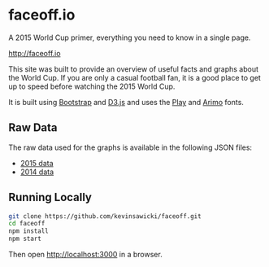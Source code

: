 # faceoff.io

A 2015 World Cup primer, everything you need to know in a single page.

http://faceoff.io

This site was built to provide an overview of useful facts and graphs
about the World Cup. If you are only a casual football fan, it is a
good place to get up to speed before watching the 2015 World Cup.

It is built using [Bootstrap](http://getbootstrap.com) and [D3.js](http://d3js.org)
and uses the [Play](http://www.google.com/fonts/specimen/Play) and
[Arimo](http://www.google.com/fonts/specimen/Arimo) fonts.

## Raw Data

The raw data used for the graphs is available in the following JSON files:

* [2015 data](https://raw.githubusercontent.com/kevinsawicki/faceoff/gh-pages/data/2015.json)
* [2014 data](https://raw.githubusercontent.com/kevinsawicki/faceoff/gh-pages/data/2014.json)

## Running Locally

```sh
git clone https://github.com/kevinsawicki/faceoff.git
cd faceoff
npm install
npm start
```

Then open [http://localhost:3000](http://localhost:3000) in a browser.
